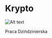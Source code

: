 Krypto
======

![Alt text](https://github.com/Bresiu//Krypto/src/main/res/drawable-xxhdpi/web_hi_res_512.png?raw=true "Logo")

Praca Dzińdzinierska
